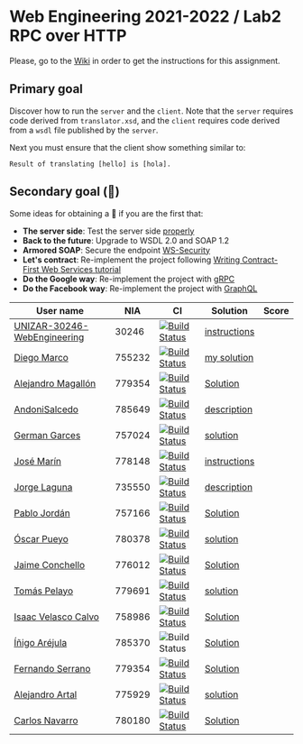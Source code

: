 # Web Engineering 2021-2022 / Lab2 RPC over HTTP

Please, go to the [Wiki](https://github.com/UNIZAR-30246-WebEngineering/lab2-rpc-over-http/wiki) in order to get the instructions for this assignment.

## Primary goal

Discover how to run the `server` and the `client`. 
Note that the `server` requires code derived from `translator.xsd`, 
and the `client` requires code derived from a `wsdl` file published by the `server`. 

Next you must ensure that the client show something similar to:
```
Result of translating [hello] is [hola].
```

## Secondary goal (:gift:)

Some ideas for obtaining a :gift: if you are the first that:

- **The server side**: Test the server side [properly](https://docs.spring.io/spring-ws/docs/3.1.1/reference/html/#_server_side_testing)
- **Back to the future**: Upgrade to WSDL 2.0 and SOAP 1.2
- **Armored SOAP**: Secure the endpoint [WS-Security](https://docs.spring.io/spring-ws/docs/3.1.1/reference/html/#security)
- **Let's contract**: Re-implement the project following [Writing Contract-First Web Services tutorial](https://docs.spring.io/spring-ws/docs/3.1.1/reference/html/#tutorial)
- **Do the Google way**: Re-implement the project with [gRPC](https://yidongnan.github.io/grpc-spring-boot-starter/en/)
- **Do the Facebook way**: Re-implement the project with [GraphQL](https://www.graphql-java.com/tutorials/getting-started-with-spring-boot/)

User name | NIA | CI | Solution |Score
----------|-----|----------|-----|----
[UNIZAR-30246-WebEngineering](https://github.com/UNIZAR-30246-WebEngineering/lab2-rpc-over-http) |30246 | [![Build Status](https://github.com/UNIZAR-30246-WebEngineering/lab2-rpc-over-http/actions/workflows/ci.yml/badge.svg)](https://github.com/UNIZAR-30246-WebEngineering/lab2-rpc-over-http/actions/workflows/ci.yml) | [instructions](https://github.com/UNIZAR-30246-WebEngineering/lab2-rpc-over-http/wiki)
[Diego Marco](https://github.com/dmarcob/lab2-rpc-over-http/tree/work) | 755232 | [![Build Status](https://github.com/dmarcob/lab2-rpc-over-http/actions/workflows/ci.yml/badge.svg)](https://github.com/dmarcob/lab2-rpc-over-http/actions/workflows/ci.yml) | [my solution](https://github.com/dmarcob/lab2-rpc-over-http/blob/work/SOLUTION.md)
[Alejandro Magallón](https://github.com/alecron/lab2-rpc-over-http/tree/work) | 779354 | [![Build Status](https://github.com/alecron/lab2-rpc-over-http/actions/workflows/ci.yml/badge.svg)](https://github.com/alecron/lab2-rpc-over-http/actions/workflows/ci.yml) | [Solution](https://github.com/alecron/lab2-rpc-over-http/blob/work/solucion.md)
[AndoniSalcedo](https://github.com/AndoniSalcedo/lab2-rpc-over-http/tree/work) | 785649 |  [![Build Status](https://github.com/AndoniSalcedo/lab2-rpc-over-http/actions/workflows/ci.yml/badge.svg)](https://github.com/AndoniSalcedo/lab2-rpc-over-http/actions/workflows/ci.yml) | [description](https://github.com/AndoniSalcedo/lab2-rpc-over-http/blob/work/documentacion.md)
[German Garces](https://github.com/fntkg/lab2-rpc-over-http/tree/work) | 757024 | [![Build Status](https://github.com/fntkg/lab2-rpc-over-http/actions/workflows/ci.yml/badge.svg?branch=work)](https://github.com/fntkg/lab2-rpc-over-http/actions/workflows/ci.yml) | [solution](https://github.com/fntkg/lab2-rpc-over-http/blob/work/solution.md)
[José Marín](https://github.com/jmarindiez/lab2-rpc-over-http/tree/work) |778148 | [![Build Status](https://github.com/jmarindiez/lab2-rpc-over-http/actions/workflows/ci.yml/badge.svg)](https://github.com/jmarindiez/lab2-rpc-over-http/actions/workflows/ci.yml) | [instructions](https://github.com/jmarindiez/lab2-rpc-over-http/blob/work/instructions.md)
[Jorge Laguna](https://github.com/topopelon/lab2-rpc-over-http/tree/work) | 735550 | [![Build Status](https://github.com/topopelon/lab2-rpc-over-http/actions/workflows/ci.yml/badge.svg)](https://github.com/topopelon/lab2-rpc-over-http/actions/workflows/ci.yml) | [description](https://github.com/topopelon/lab2-rpc-over-http/blob/main/description.md)
[Pablo Jordán](https://github.com/pabloJordan24/lab2-rpc-over-http/tree/work) | 757166 | [![Build Status](https://github.com/pabloJordan24/lab2-rpc-over-http/actions/workflows/ci.yml/badge.svg)](https://github.com/pabloJordan24/lab2-rpc-over-http/actions/workflows/ci.yml) | [Solution](https://github.com/pabloJordan24/lab2-rpc-over-http/blob/work/solution.md)
[Óscar Pueyo](https://github.com/iksopo/lab2-rpc-over-http/tree/work) | 780378 | [![Build Status](https://github.com/iksopo/lab2-rpc-over-http/actions/workflows/ci.yml/badge.svg)](https://github.com/iksopo/lab2-rpc-over-http/actions/workflows/ci.yml) | [solution](https://github.com/iksopo/lab2-rpc-over-http/blob/work/solution.md)
[Jaime Conchello](https://github.com/jaimecb/lab2-rpc-over-http/tree/work) | 776012 | [![Build Status](https://github.com/jaimecb/lab2-rpc-over-http/actions/workflows/ci.yml/badge.svg)](https://github.com/jaimecb/lab2-rpc-over-http/actions/workflows/ci.yml) | [Solution](https://github.com/jaimecb/lab2-rpc-over-http/tree/work/solution.md)
[Tomás Pelayo](https://github.com/Tomenos18/lab2-rpc-over-http/tree/work) | 779691 | [![Build Status](https://github.com/Tomenos18/lab2-rpc-over-http/actions/workflows/ci.yml/badge.svg)](https://github.com/Tomenos18/lab2-rpc-over-http/actions/workflows/ci.yml) | [solution](https://github.com/Tomenos18/lab2-rpc-over-http/blob/work/solucion.md)
[Isaac Velasco Calvo](https://github.com/pkmniako/lab2-rpc-over-http/tree/work) | 758986 | [![Build Status](https://github.com/pkmniako/lab2-rpc-over-http/actions/workflows/ci.yml/badge.svg)](https://github.com/pkmniako/lab2-rpc-over-http/actions/workflows/ci.yml) | [Solution](https://github.com/pkmniako/lab2-rpc-over-http/blob/work/SOLUTION.md)
[Íñigo Aréjula](https://github.com/arejula27/lab2-rpc-over-http)|785370|![Build Status](https://github.com/arejula27/lab2-rpc-over-http/actions/workflows/ci.yml/badge.svg)|[Solution](https://github.com/arejula27/lab2-rpc-over-http/blob/work/Description.md)
[Fernando Serrano](https://github.com/Feer93/lab2-rpc-over-http/tree/work) | 779354 | [![Build Status](https://github.com/Feer93/lab2-rpc-over-http/actions/workflows/ci.yml/badge.svg)](https://github.com/Feer93/lab2-rpc-over-http/actions/workflows/ci.yml) | [Solution](https://github.com/Feer93/lab2-rpc-over-http/blob/work/Solucion.md)
[Alejandro Artal](https://github.com/Alejandro-Artal/lab2-rpc-over-http/tree/work) |775929 | [![Build Status](https://github.com/Alejandro-Artal/lab2-rpc-over-http/actions/workflows/ci.yml/badge.svg)](https://github.com/Alejandro-Artal/lab2-rpc-over-http/actions/workflows/ci.yml) | [solution](https://github.com/Alejandro-Artal/lab2-rpc-over-http/blob/work/solution.md)
[Carlos Navarro](https://github.com/Lulay7/lab2-rpc-over-http/tree/work) | 780180 | [![Build Status](https://github.com/Lulay7/lab2-rpc-over-http/actions/workflows/ci.yml/badge.svg)](https://github.com/Lulay7/lab2-rpc-over-http/actions/workflows/ci.yml) | [Solution](https://github.com/Lulay7/lab2-rpc-over-http/blob/work/Solucion.md)
